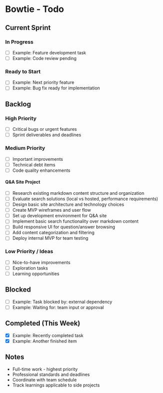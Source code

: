 # Bowtie - Todo

## Current Sprint
### In Progress
- [ ] Example: Feature development task
- [ ] Example: Code review pending

### Ready to Start
- [ ] Example: Next priority feature
- [ ] Example: Bug fix ready for implementation

## Backlog
### High Priority
- [ ] Critical bugs or urgent features
- [ ] Sprint deliverables and deadlines

### Medium Priority
- [ ] Important improvements
- [ ] Technical debt items
- [ ] Code quality enhancements

#### Q&A Site Project
- [ ] Research existing markdown content structure and organization
- [ ] Evaluate search solutions (local vs hosted, performance requirements)
- [ ] Design basic site architecture and technology choices
- [ ] Create MVP wireframes and user flow
- [ ] Set up development environment for Q&A site
- [ ] Implement basic search functionality over markdown content
- [ ] Build responsive UI for question/answer browsing
- [ ] Add content categorization and filtering
- [ ] Deploy internal MVP for team testing

### Low Priority / Ideas
- [ ] Nice-to-have improvements
- [ ] Exploration tasks
- [ ] Learning opportunities

## Blocked
- [ ] Example: Task blocked by: external dependency
- [ ] Example: Waiting for: team input or approval

## Completed (This Week)
- [x] Example: Recently completed task
- [x] Example: Another finished item

## Notes
- Full-time work - highest priority
- Professional standards and deadlines
- Coordinate with team schedule
- Track learnings applicable to side projects